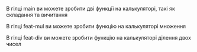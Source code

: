 В гілці main ви можете зробити дві функції на калькуляторі, такі як складання та вичитання

В гілці feat-mul ви можете зробити функцію на калькуляторі множення

В гілці feat-div ви можете зробити функцію на калькуляторі ділення двох чисел